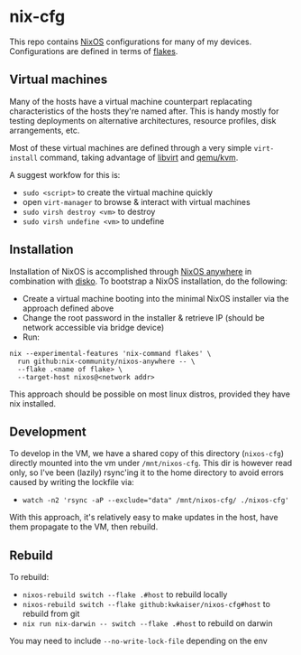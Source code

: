 # nix-cfg

This repo contains [NixOS](https://nixos.org/) configurations for many of my devices. Configurations are defined in terms of [flakes](https://nixos.wiki/wiki/Flakes).

## Virtual machines

Many of the hosts have a virtual machine counterpart replacating characteristics of the hosts they're named after. This is handy mostly for testing deployments on alternative architectures, resource profiles, disk arrangements, etc.

Most of these virtual machines are defined through a very simple `virt-install` command, taking advantage of [libvirt](https://wiki.archlinux.org/title/Libvirt) and [qemu/kvm](https://wiki.archlinux.org/title/QEMU).

A suggest workfow for this is:

- `sudo <script>` to create the virtual machine quickly
- open `virt-manager` to browse & interact with virtual machines
- `sudo virsh destroy <vm>` to destroy
- `sudo virsh undefine <vm>` to undefine

## Installation

Installation of NixOS is accomplished through [NixOS anywhere](https://github.com/nix-community/nixos-anywhere) in combination with [disko](https://github.com/nix-community/disko). To bootstrap a NixOS installation, do the following:

- Create a virtual machine booting into the minimal NixOS installer via the approach defined above
- Change the root password in the installer & retrieve IP (should be network accessible via bridge device)
- Run:

```
nix --experimental-features 'nix-command flakes' \
  run github:nix-community/nixos-anywhere -- \
  --flake .<name of flake> \
  --target-host nixos@<network addr>
```

This approach should be possible on most linux distros, provided they have nix installed.

## Development

To develop in the VM, we have a shared copy of this directory (`nixos-cfg`) directly mounted into the vm under `/mnt/nixos-cfg`. This dir is however read only, so I've been (lazily) rsync'ing it to the home directory to avoid errors caused by writing the lockfile via:

- `watch -n2 'rsync -aP --exclude="data" /mnt/nixos-cfg/ ./nixos-cfg'`

With this approach, it's relatively easy to make updates in the host, have them propagate to the VM, then rebuild.

## Rebuild

To rebuild:

- `nixos-rebuild switch --flake .#host` to rebuild locally
- `nixos-rebuild switch --flake github:kwkaiser/nixos-cfg#host` to rebuild from git
- `nix run nix-darwin -- switch --flake .#host` to rebuild on darwin

You may need to include `--no-write-lock-file` depending on the env
